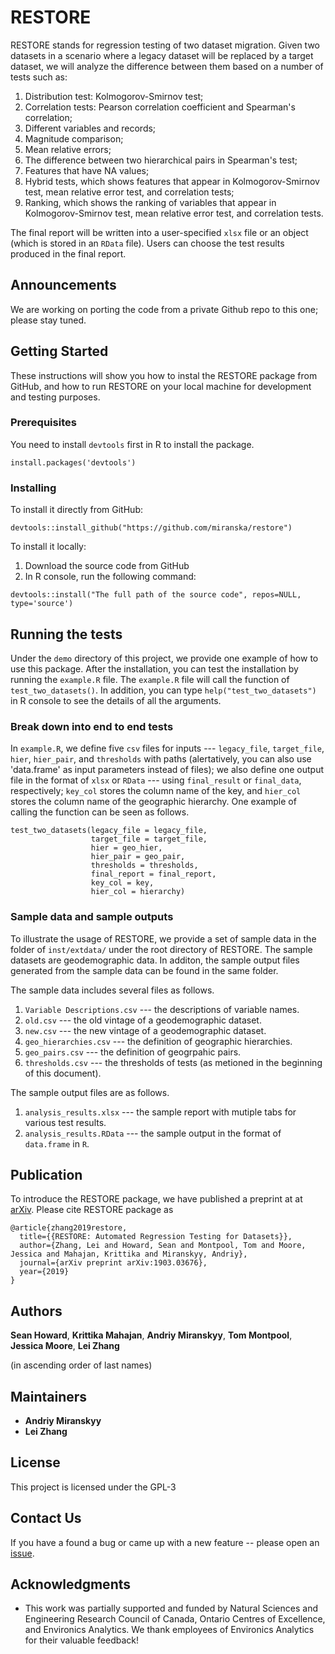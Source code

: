 # RESTORE

<!-- One Paragraph of project description goes here -->
RESTORE stands for regression testing of two dataset migration. Given two datasets in a scenario where a legacy dataset will be replaced by a target dataset, we will analyze the difference between them based on a number of tests such as:

   1. Distribution test: Kolmogorov-Smirnov test;
   2. Correlation tests: Pearson correlation coefficient and Spearman's correlation;
   3. Different variables and records;
   4. Magnitude comparison;
   5. Mean relative errors;
   6. The difference between two hierarchical pairs in Spearman's test;
   7. Features that have NA values;
   8. Hybrid tests, which shows features that appear in Kolmogorov-Smirnov test, mean relative error test, and correlation tests;
   9. Ranking, which shows the ranking of variables that appear in Kolmogorov-Smirnov test, mean relative error test, and correlation tests.

The final report will be written into a user-specified `xlsx` file or an object (which is stored in an `RData` file). Users can choose the test results produced in the final report.

## Announcements

We are working on porting the code from a private Github repo to this one; please stay tuned.

## Getting Started

These instructions will show you how to instal the RESTORE package from GitHub, and how to run RESTORE on your local machine for development and testing purposes.

### Prerequisites

You need to install `devtools` first in R to install the package.

```
install.packages('devtools')
```

### Installing

To install it directly from GitHub:
```
devtools::install_github("https://github.com/miranska/restore")
```

To install it locally:

1. Download the source code from GitHub
2. In R console, run the following command:

```
devtools::install("The full path of the source code", repos=NULL, type='source')
```

## Running the tests

Under the `demo` directory of this project, we provide one example of how to use this package. After the installation, you can test the installation by running the `example.R` file. The `example.R` file will call the function of `test_two_datasets()`. In addition, you can type `help("test_two_datasets")` in R console to see the details of all the arguments.

### Break down into end to end tests

In `example.R`, we define five `csv` files for inputs --- `legacy_file`, `target_file`, `hier`, `hier_pair`, and `thresholds` with paths (alertatively, you can also use 'data.frame' as input parameters instead of files); we also define one output file in the format of `xlsx` or `RData` --- using `final_result` or `final_data`, respectively; `key_col` stores the column name of the key, and `hier_col` stores the column name of the geographic hierarchy. One example of calling the function can be seen as follows.

```
test_two_datasets(legacy_file = legacy_file,
                  target_file = target_file,
                  hier = geo_hier,
                  hier_pair = geo_pair,
                  thresholds = thresholds,
                  final_report = final_report,
                  key_col = key,
                  hier_col = hierarchy)
```

### Sample data and sample outputs

To illustrate the usage of RESTORE, we provide a set of sample data in the folder of `inst/extdata/` under the root directory of RESTORE. The sample datasets are geodemographic data. In additon, the sample output files generated from the sample data can be found in the same folder.

The sample data includes several files as follows.

1. `Variable Descriptions.csv` --- the descriptions of variable names.
2. `old.csv` --- the old vintage of a geodemographic dataset.
3. `new.csv` --- the new vintage of a geodemographic dataset.
4. `geo_hierarchies.csv` --- the definition of geographic hierarchies.
5. `geo_pairs.csv` --- the definition of geogrpahic pairs.
6. `thresholds.csv` --- the thresholds of tests (as metioned in the beginning of this document).

The sample output files are as follows.

1. `analysis_results.xlsx` --- the sample report with mutiple tabs for various test results.
2. `analysis_results.RData` --- the sample output in the format of `data.frame` in `R`.

## Publication

To introduce the RESTORE package, we have published a preprint at at [arXiv](https://arxiv.org/abs/1903.03676). Please cite RESTORE package as

```
@article{zhang2019restore,
  title={{RESTORE: Automated Regression Testing for Datasets}},
  author={Zhang, Lei and Howard, Sean and Montpool, Tom and Moore, Jessica and Mahajan, Krittika and Miranskyy, Andriy},
  journal={arXiv preprint arXiv:1903.03676},
  year={2019}
}
```

## Authors

**Sean Howard**,
**Krittika Mahajan**,
**Andriy Miranskyy**,
**Tom Montpool**,
**Jessica Moore**,
**Lei Zhang**

(in ascending order of last names)

## Maintainers

* **Andriy Miranskyy**
* **Lei Zhang**

## License

This project is licensed under the GPL-3

## Contact Us

If you have a found a bug or came up with a new feature -- please open an [issue](https://github.com/miranska/restore/issues).

## Acknowledgments

* This work was partially supported and funded by Natural Sciences and Engineering Research Council of Canada, Ontario Centres of Excellence, and Environics Analytics. We thank employees of Environics Analytics for their valuable feedback!
